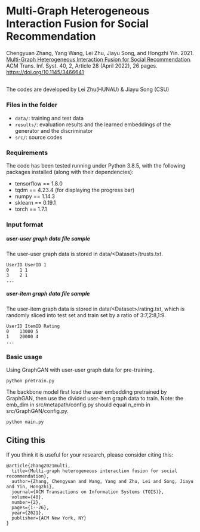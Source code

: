 # Multi-Graph Heterogeneous Interaction Fusion for Social Recommendation
Chengyuan Zhang, Yang Wang, Lei Zhu, Jiayu Song, and Hongzhi Yin. 2021. [Multi-Graph Heterogeneous Interaction Fusion for Social Recommendation](https://dl.acm.org/doi/10.1145/3466641). ACM Trans. Inf. Syst. 40, 2, Article 28 (April 2022), 26 pages. https://doi.org/10.1145/3466641

## 
The codes are developed by Lei Zhu(HUNAU) & Jiayu Song (CSU)


### Files in the folder
- `data/`: training and test data
- `results/`: evaluation results and the learned embeddings of the generator and the discriminator
- `src/`: source codes


### Requirements
The code has been tested running under Python 3.8.5, with the following packages installed (along with their dependencies):

- tensorflow == 1.8.0
- tqdm == 4.23.4 (for displaying the progress bar)
- numpy == 1.14.3
- sklearn == 0.19.1
- torch == 1.7.1


### Input format

##### user-user graph data file sample
The user-user graph data is stored in data/\<Dataset>/trusts.txt.

```UserID UserID 1```  
```0	1 1```  
```3	2 1```  
```...```
##### user-item graph data file sample
The user-item graph data is stored in data/\<Dataset>/rating.txt, which is randomly sliced into test set and train set by a ratio of 3:7,2:8,1:9.

```UserID ItemID Rating```  
```0	13000 5```  
```1	20000 4```  
```...```




### Basic usage
Using GraphGAN with user-user graph data for pre-training.

```python pretrain.py```   

The backbone model first load the user embedding pretrained by GraphGAN, then use the divided user-item graph data to train. 
Note: the emb_dim in src/metapath/config.py should equal n_emb in src/GraphGAN/config.py.

```python main.py```


## Citing this
If you think it is useful for your research, please consider citing this:
```
@article{zhang2021multi,
  title={Multi-graph heterogeneous interaction fusion for social recommendation},
  author={Zhang, Chengyuan and Wang, Yang and Zhu, Lei and Song, Jiayu and Yin, Hongzhi},
  journal={ACM Transactions on Information Systems (TOIS)},
  volume={40},
  number={2},
  pages={1--26},
  year={2021},
  publisher={ACM New York, NY}
}
```
